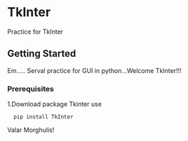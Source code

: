 # TkInter
Practice for TkInter

## Getting Started
Em.....
Serval practice for GUI in python...Welcome TkInter!!!

### Prerequisites
1.Download package Tkinter use 
```
  pip install TkInter
```

  

Valar Morghulis!

